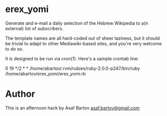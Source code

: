 erex_yomi
=========

Generate and e-mail a daily selection of the Hebrew Wikipedia to a(n external) list of subscribers.

The template names are all hard-coded out of sheer laziness, but it should be trivial to adapt to other Mediawiki-based sites, and you're very welcome to do so.

It is designed to be run via cron(1).  Here's a sample crontab line:

   0 19 */2 * * /home/abartov/.rvm/rubies/ruby-2.0.0-p247/bin/ruby /home/abartov/erex_yomi/erex_yomi.rb

Author
======

This is an afternoon hack by Asaf Bartov <asaf.bartov@gmail.com>
